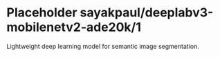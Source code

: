 # Placeholder sayakpaul/deeplabv3-mobilenetv2-ade20k/1
Lightweight deep learning model for semantic image segmentation.

<!-- module-type: image-segmentation -->
<!-- network-architecture: deeplab-mobilenetv2_ade20k_train -->
<!-- dataset: ade20k -->
<!-- fine-tunable: false -->
<!-- license: Apache-2.0 -->
